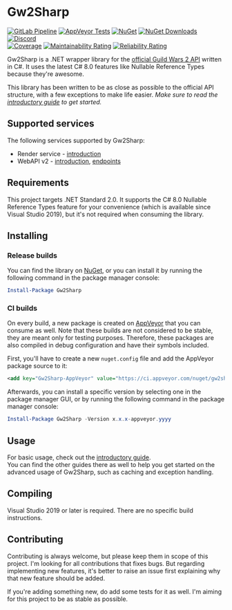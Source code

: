 # Gw2Sharp
[![GitLab Pipeline](https://img.shields.io/gitlab/pipeline/archomeda/Gw2Sharp/master.svg?label=Pipeline&logo=gitlab)](https://gitlab.com/Archomeda/Gw2Sharp/pipelines)
[![AppVeyor Tests](https://img.shields.io/appveyor/tests/Archomeda/Gw2Sharp/master.svg?label=Tests&logo=appveyor)](https://ci.appveyor.com/project/Archomeda/Gw2Sharp/branch/master)
[![NuGet](https://img.shields.io/nuget/v/Gw2Sharp.svg?label=NuGet&logo=nuget)](https://www.nuget.org/packages/Gw2Sharp)
[![NuGet Downloads](https://img.shields.io/nuget/dt/Gw2Sharp.svg?label=Downloads&logo=nuget)](https://www.nuget.org/packages/Gw2Sharp)
[![Discord](https://img.shields.io/discord/384735285197537290.svg?label=Discord&logo=discord)](https://discord.gg/u2YDPea)  
[![Coverage](https://sonarcloud.io/api/project_badges/measure?project=Archomeda_Gw2Sharp&metric=coverage)](https://sonarcloud.io/dashboard?id=Archomeda_Gw2Sharp)
[![Maintainability Rating](https://sonarcloud.io/api/project_badges/measure?project=Archomeda_Gw2Sharp&metric=sqale_rating)](https://sonarcloud.io/dashboard?id=Archomeda_Gw2Sharp)
[![Reliability Rating](https://sonarcloud.io/api/project_badges/measure?project=Archomeda_Gw2Sharp&metric=reliability_rating)](https://sonarcloud.io/dashboard?id=Archomeda_Gw2Sharp)

Gw2Sharp is a .NET wrapper library for the [official Guild Wars 2 API](https://wiki.guildwars2.com/wiki/API) written in C#.
It uses the latest C# 8.0 features like Nullable Reference Types because they're awesome.

This library has been written to be as close as possible to the official API structure, with a few exceptions to make life easier.
*Make sure to read the [introductory guide](https://archomeda.github.io/Gw2Sharp/master/guides/introduction.html) to get started.*

## Supported services
The following services supported by Gw2Sharp:
- Render service - [introduction](https://archomeda.github.io/Gw2Sharp/master/guides/introduction.html#render-service)
- WebAPI v2 - [introduction](https://archomeda.github.io/Gw2Sharp/master/guides/introduction.html#web-api-v2), [endpoints](https://archomeda.github.io/Gw2Sharp/master/guides/endpoints.html)

## Requirements
This project targets .NET Standard 2.0.
It supports the C# 8.0 Nullable Reference Types feature for your convenience (which is available since Visual Studio 2019), but it's not required when consuming the library.

## Installing
### Release builds
You can find the library on [NuGet](https://www.nuget.org/packages/Gw2Sharp/), or you can install it by running the following command in the package manager console:
```powershell
Install-Package Gw2Sharp
```

### CI builds
On every build, a new package is created on [AppVeyor](https://ci.appveyor.com/project/Archomeda/Gw2Sharp/branch/master) that you can consume as well. Note that these builds are not considered to be stable, they are meant only for testing purposes. Therefore, these packages are also compiled in debug configuration and have their symbols included.

First, you'll have to create a new `nuget.config` file and add the AppVeyor package source to it:
```xml
<add key="Gw2Sharp-AppVeyor" value="https://ci.appveyor.com/nuget/gw2sharp-c900m3msesag" />
```

Afterwards, you can install a specific version by selecting one in the package manager GUI, or by running the following command in the package manager console:
```powershell
Install-Package Gw2Sharp -Version x.x.x-appveyor.yyyy
```

## Usage
For basic usage, check out the [introductory guide](https://archomeda.github.io/Gw2Sharp/master/guides/introduction.html).  
You can find the other guides there as well to help you get started on the advanced usage of Gw2Sharp, such as caching and exception handling.

## Compiling
Visual Studio 2019 or later is required.
There are no specific build instructions.

## Contributing
Contributing is always welcome, but please keep them in scope of this project.
I'm looking for all contributions that fixes bugs.
But regarding implementing new features, it's better to raise an issue first explaining why that new feature should be added.

If you're adding something new, do add some tests for it as well.
I'm aiming for this project to be as stable as possible.

